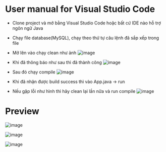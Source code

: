 # User manual for Visual Studio Code

- Clone project và mở bằng Visual Studio Code hoặc bất cứ IDE nào hỗ trợ ngôn ngữ Java
- Chạy file database(MySQL), chạy theo thứ tự câu lệnh đã sắp xếp trong file
- Mở lên vào chạy clean như ảnh
![image](https://user-images.githubusercontent.com/100748052/234538349-73b05184-39fd-45f3-8986-918e269fbf94.png)

- Khi đã thông báo như sau thì đã thành công
![image](https://user-images.githubusercontent.com/100748052/234538703-602a0f3c-6fab-4c22-ae00-aa20fc91b8ed.png)

- Sau đó chạy compile
![image](https://user-images.githubusercontent.com/100748052/234539142-c00ab290-034d-425c-8f96-bd3b2197986d.png)

- Khi đã nhận được build success thì vào App.java -> run

- Nếu gặp lỗi như hình thì hãy clean lại lần nữa và run compile
![image](https://user-images.githubusercontent.com/100748052/234539952-e3305e42-8ec7-4bd9-8159-242142e4da36.png)

# Preview
![image](https://user-images.githubusercontent.com/100748052/234540104-e86f3236-cfd8-420f-9740-7eb31b141985.png)

![image](https://user-images.githubusercontent.com/100748052/234540266-6aab3c06-cfbd-4309-b64f-27f4823683bf.png)

![image](https://user-images.githubusercontent.com/100748052/234540324-f34ed498-3ebe-4f9d-870f-55e2a4af8007.png)
